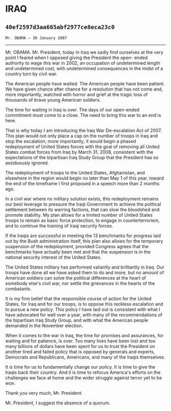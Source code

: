 # IRAQ
## `40ef2597d3aa665abf2977ce8eca23c0`
`Mr. OBAMA — 30 January 2007`

---


Mr. OBAMA. Mr. President, today in Iraq we sadly find ourselves at 
the very point I feared when I opposed giving the President the open-
ended authority to wage this war in 2002, an occupation of undetermined 
length and undetermined cost, with undetermined consequences in the 
midst of a country torn by civil war.

The American people have waited. The American people have been 
patient. We have given chance after chance for a resolution that has 
not come and, more importantly, watched with horror and grief at the 
tragic loss of thousands of brave young American soldiers.

The time for waiting in Iraq is over. The days of our open-ended 
commitment must come to a close. The need to bring this war to an end 
is here.

That is why today I am introducing the Iraq War De-escalation Act of 
2007. This plan would not only place a cap on the number of troops in 
Iraq and stop the escalation; more importantly, it would begin a phased 
redeployment of United States forces with the goal of removing all 
United States combat forces from Iraq by March 31, 2008, consistent 
with the expectations of the bipartisan Iraq Study Group that the 
President has so assiduously ignored.

The redeployment of troops to the United States, Afghanistan, and 
elsewhere in the region would begin no later than May 1 of this year, 
toward the end of the timeframe I first proposed in a speech more than 
2 months ago.

In a civil war where no military solution exists, this redeployment 
remains our best leverage to pressure the Iraqi Government to achieve 
the political settlement between its warring factions, that can slow 
the bloodshed and promote stability. My plan allows for a limited 
number of United States troops to remain as basic force protection, to 
engage in counterterrorism, and to continue the training of Iraqi 
security forces.

If the Iraqis are successful in meeting the 13 benchmarks for 
progress laid out by the Bush administration itself, this plan also 
allows for the temporary suspension of the redeployment, provided 
Congress agrees that the benchmarks have actually been met and that the 
suspension is in the national security interest of the United States.

The United States military has performed valiantly and brilliantly in 
Iraq. Our troops have done all we have asked them to do and more, but 
no amount of American soldiers can solve the political differences at 
the heart of somebody else's civil war, nor settle the grievances in 
the hearts of the combatants.

It is my firm belief that the responsible course of action for the 
United States, for Iraq and for our troops, is to oppose this reckless 
escalation and to pursue a new policy. This policy I have laid out is 
consistent with what I have advocated for well over a year, with many 
of the recommendations of the bipartisan Iraq Study Group, and with 
what the American people demanded in the November election.


When it comes to the war in Iraq, the time for promises and 
assurances, for waiting and for patience, is over. Too many lives have 
been lost and too many billions of dollars have been spent for us to 
trust the President on another tired and failed policy that is opposed 
by generals and experts, Democrats and Republicans, Americans, and many 
of the Iraqis themselves.

It is time for us to fundamentally change our policy. It is time to 
give the Iraqis back their country. And it is time to refocus America's 
efforts on the challenges we face at home and the wider struggle 
against terror yet to be won.

Thank you very much, Mr. President.

Mr. President, I suggest the absence of a quorum.